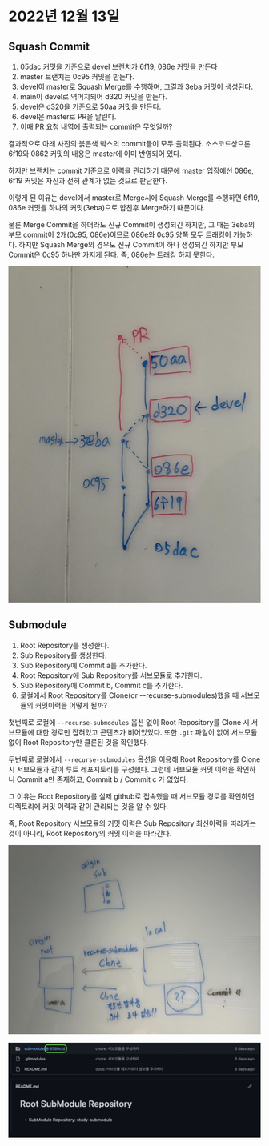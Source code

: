 # 2022년 12월 13일

## Squash Commit

1. 05dac 커밋을 기준으로 devel 브랜치가 6f19, 086e 커밋을 만든다
2. master 브랜치는 0c95 커밋을 만든다.
3. devel이 master로 Squash Merge를 수행하며, 그결과 3eba 커밋이 생성된다.
4. main이 devel로 역머지되어 d320 커밋을 만든다.
5. devel은 d320을 기준으로 50aa 커밋을 만든다. 
6. devel은 master로 PR을 날린다.
7. 이때 PR 요청 내역에 출력되는 commit은 무엇일까?

결과적으로 아래 사진의 붉은색 박스의 commit들이 모두 출력된다. 소스코드상으론 6f19와 0862 커밋의 내용은 master에 이미 반영되어 있다.

하지만 브랜치는 commit 기준으로 이력을 관리하기 때문에 master 입장에선 086e, 6f19 커밋은 자신과 전혀 관계가 없는 것으로 판단한다.

이렇게 된 이유는 devel에서 master로 Merge시에 Squash Merge를 수행하면 6f19, 086e 커밋을 하나의 커밋(3eba)으로 합친후 Merge하기 때문이다. 

물론 Merge Commit을 하더라도 신규 Commit이 생성되긴 하지만, 그 때는 3eba의 부모 commit이 2개(0c95, 086e)이므로 086e와 0c95 양쪽 모두 트래킹이 가능하다.
하지만 Squash Merge의 경우도 신규 Commit이 하나 생성되긴 하지만 부모 Commit은 0c95 하나만 가지게 된다. 즉, 086e는 트래킹 하지 못한다.

![./images/squash1.jpg](./images/squash1.jpg)

## Submodule

1. Root Repository를 생성한다.
2. Sub Repository를 생성한다.
3. Sub Repository에 Commit a를 추가한다.
4. Root Repository에 Sub Repository를 서브모듈로 추가한다.
5. Sub Repository에 Commit b, Commit c를 추가한다.
6. 로컬에서 Root Repository를 Clone(or --recurse-submodules)했을 때 서브모듈의 커밋이력을 어떻게 될까?

첫번째로 로컬에 `--recurse-submodules` 옵션 없이 Root Repository를 Clone 시 서브모듈에 대한 경로만 잡혀있고 콘텐츠가 비어있었다. 또한 `.git` 파일이 없어 서브모듈없이 Root Repository만 클론된 것을 확인했다.

두번째로 로컬에서 `--recurse-submodules` 옵션을 이용해 Root Repository를 Clone 시 서브모듈과 같이 루트 레포지토리를 구성했다. 그런데 서브모듈 커밋 이력을 확인하니 Commit a만 존재하고, Commit b / Commit c 가 없었다.

그 이유는 Root Repository를 실제 github로 접속했을 때 서브모듈 경로를 확인하면 디렉토리에 커밋 이력과 같이 관리되는 것을 알 수 있다. 

즉, Root Repository 서브모듈의 커밋 이력은 Sub Repository 최신이력을 따라가는 것이 아니라, Root Repository의 커밋 이력을 따라간다.

![./images/submodule1.jpg](./images/submodule1.jpg)

![./images/submodule2.png](./images/submodule2.png)
